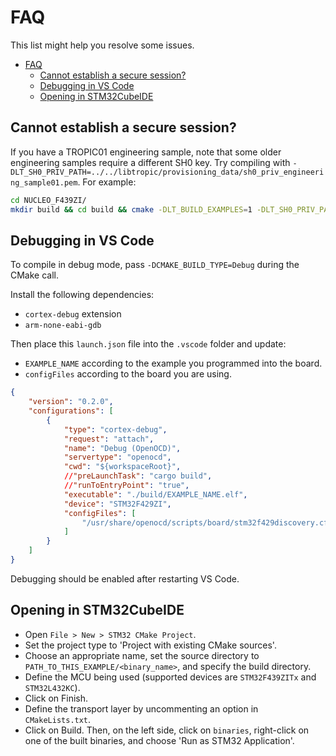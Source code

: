 # FAQ

This list might help you resolve some issues.

- [FAQ](#faq)
  - [Cannot establish a secure session?](#cannot-establish-a-secure-session)
  - [Debugging in VS Code](#debugging-in-vs-code)
  - [Opening in STM32CubeIDE](#opening-in-stm32cubeide)

## Cannot establish a secure session?

If you have a TROPIC01 engineering sample, note that some older engineering samples require a different SH0 key. Try compiling with `-DLT_SH0_PRIV_PATH=../../libtropic/provisioning_data/sh0_priv_engineering_sample01.pem`. For example:

```bash
cd NUCLEO_F439ZI/
mkdir build && cd build && cmake -DLT_BUILD_EXAMPLES=1 -DLT_SH0_PRIV_PATH=../../libtropic/provisioning_data/sh0_priv_engineering_sample01.pem .. && make
```

## Debugging in VS Code

To compile in debug mode, pass `-DCMAKE_BUILD_TYPE=Debug` during the CMake call.

Install the following dependencies:

* `cortex-debug` extension
* `arm-none-eabi-gdb`

Then place this `launch.json` file into the `.vscode` folder and update:
* `EXAMPLE_NAME` according to the example you programmed into the board.
* `configFiles` according to the board you are using.

```json
{
    "version": "0.2.0",
    "configurations": [
        {
            "type": "cortex-debug",
            "request": "attach",
            "name": "Debug (OpenOCD)",
            "servertype": "openocd",
            "cwd": "${workspaceRoot}",
            //"preLaunchTask": "cargo build",
            //"runToEntryPoint": "true",
            "executable": "./build/EXAMPLE_NAME.elf",
            "device": "STM32F429ZI",
            "configFiles": [
                "/usr/share/openocd/scripts/board/stm32f429discovery.cfg"
            ]
        }
    ]
}
```

Debugging should be enabled after restarting VS Code.

## Opening in STM32CubeIDE

* Open `File > New > STM32 CMake Project`.
* Set the project type to 'Project with existing CMake sources'.
* Choose an appropriate name, set the source directory to `PATH_TO_THIS_EXAMPLE/<binary_name>`, and specify the build directory.
* Define the MCU being used (supported devices are `STM32F439ZITx` and `STM32L432KC`).
* Click on Finish.
* Define the transport layer by uncommenting an option in `CMakeLists.txt`.
* Click on Build. Then, on the left side, click on `binaries`, right-click on one of the built binaries, and choose 'Run as STM32 Application'.

